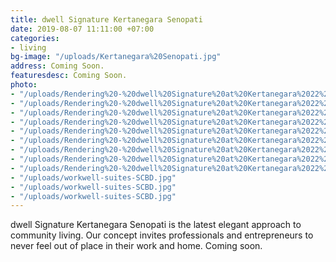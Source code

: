 ```yaml
---
title: dwell Signature Kertanegara Senopati
date: 2019-08-07 11:11:00 +07:00
categories:
- living
bg-image: "/uploads/Kertanegara%20Senopati.jpg"
address: Coming Soon.
featuresdesc: Coming Soon.
photo:
- "/uploads/Rendering%20-%20dwell%20Signature%20at%20Kertanegara%2022%20(1).jpg"
- "/uploads/Rendering%20-%20dwell%20Signature%20at%20Kertanegara%2022%20(2).jpg"
- "/uploads/Rendering%20-%20dwell%20Signature%20at%20Kertanegara%2022%20(4).jpg"
- "/uploads/Rendering%20-%20dwell%20Signature%20at%20Kertanegara%2022%20(7).jpg"
- "/uploads/Rendering%20-%20dwell%20Signature%20at%20Kertanegara%2022%20(8).jpg"
- "/uploads/Rendering%20-%20dwell%20Signature%20at%20Kertanegara%2022%20(10).jpg"
- "/uploads/Rendering%20-%20dwell%20Signature%20at%20Kertanegara%2022%20(11).jpg"
- "/uploads/Rendering%20-%20dwell%20Signature%20at%20Kertanegara%2022%20(12).jpg"
- "/uploads/Rendering%20-%20dwell%20Signature%20at%20Kertanegara%2022%20(6).jpg"
- "/uploads/workwell-suites-SCBD.jpg"
- "/uploads/workwell-suites-SCBD.jpg"
- "/uploads/workwell-suites-SCBD.jpg"
---
```


dwell Signature Kertanegara Senopati is the latest elegant approach to community living. Our concept invites professionals and entrepreneurs to never feel out of place in their work and home. Coming soon.